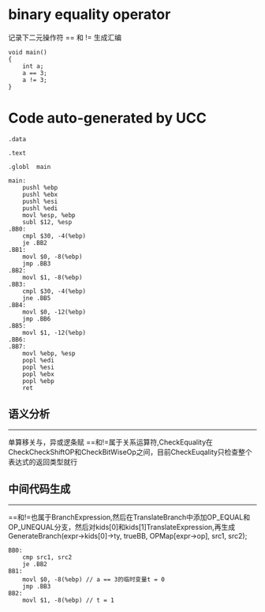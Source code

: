 # binary equality operator
记录下二元操作符 == 和 != 生成汇编
```
void main()
{
    int a;
    a == 3;
    a != 3;
}

```
# Code auto-generated by UCC
```
.data

.text

.globl	main

main:
	pushl %ebp
	pushl %ebx
	pushl %esi
	pushl %edi
	movl %esp, %ebp
	subl $12, %esp
.BB0:
	cmpl $30, -4(%ebp)
	je .BB2
.BB1:
	movl $0, -8(%ebp)
	jmp .BB3
.BB2:
	movl $1, -8(%ebp)
.BB3:
	cmpl $30, -4(%ebp)
	jne .BB5
.BB4:
	movl $0, -12(%ebp)
	jmp .BB6
.BB5:
	movl $1, -12(%ebp)
.BB6:
.BB7:
	movl %ebp, %esp
	popl %edi
	popl %esi
	popl %ebx
	popl %ebp
	ret
```

## 语义分析
---
单算移关与，异或逻条赋
==和!=属于关系运算符,CheckEquality在CheckCheckShiftOP和CheckBitWiseOp之间，目前CheckEuqality只检查整个表达式的返回类型就行

## 中间代码生成
---
==和!=也属于BranchExpression,然后在TranslateBranch中添加OP_EQUAL和OP_UNEQUAL分支，然后对kids[0]和kids[1]TranslateExpression,再生成		GenerateBranch(expr->kids[0]->ty, trueBB, OPMap[expr->op], src1, src2);

```
BB0:
    cmp src1, src2
    je .BB2
BB1:
    movl $0, -8(%ebp) // a == 3的临时变量t = 0
    jmp .BB3
BB2:
    movl $1, -8(%ebp) // t = 1
```

